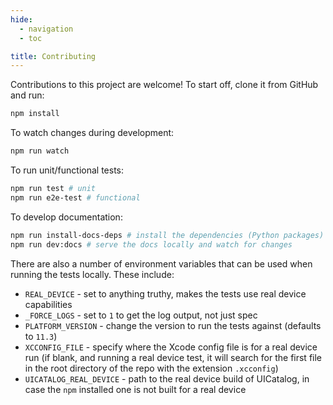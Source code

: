 ```yaml
---
hide:
  - navigation
  - toc

title: Contributing
---
```


Contributions to this project are welcome! To start off, clone it from GitHub and run:

```bash
npm install
```

To watch changes during development:

```bash
npm run watch
```

To run unit/functional tests:

```bash
npm run test # unit 
npm run e2e-test # functional
```

To develop documentation:

```bash
npm run install-docs-deps # install the dependencies (Python packages)
npm run dev:docs # serve the docs locally and watch for changes
```

There are also a number of environment variables that can be used when running
the tests locally. These include:

* `REAL_DEVICE` - set to anything truthy, makes the tests use real device capabilities
* `_FORCE_LOGS` - set to `1` to get the log output, not just spec
* `PLATFORM_VERSION` - change the version to run the tests against (defaults to `11.3`)
* `XCCONFIG_FILE` - specify where the Xcode config file is for a real device run (if
  blank, and running a real device test, it will search for the first file in
  the root directory of the repo with the extension `.xcconfig`)
* `UICATALOG_REAL_DEVICE` - path to the real device build of UICatalog, in case
  the `npm` installed one is not built for a real device
